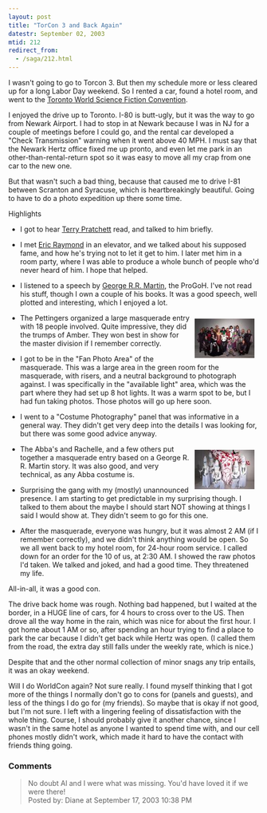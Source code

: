 ```yaml
---
layout: post
title: "TorCon 3 and Back Again"
datestr: September 02, 2003
mtid: 212
redirect_from:
  - /saga/212.html
---
```


I wasn't going to go to Torcon 3.  But then my schedule more or less cleared up for a long Labor Day weekend.  So I rented a car, found a hotel room, and went to the <a href="http://www.torcon3.com/" title="http://www.torcon3.com/">Toronto World Science Fiction Convention</a>.

I enjoyed the drive up to Toronto.  I-80 is butt-ugly, but it was the way to go from Newark Airport.  I had to stop in at Newark because I was in NJ for a couple of meetings before I could go, and the rental car developed a "Check Transmission" warning when it went above 40 MPH.  I must say that the Newark Hertz office fixed me up pronto, and even let me park in an other-than-rental-return spot so it was easy to move all my crap from one car to the new one.

But that wasn't such a bad thing, because that caused me to drive I-81 between Scranton and Syracuse, which is heartbreakingly beautiful.  Going to have to do a photo expedition up there some time.

Highlights

* I got to hear <a href="http://www.terrypratchettbooks.com/">Terry Pratchett</a> read, and talked to him briefly.

* I met <a href="http://catb.org/~esr/">Eric Raymond</a> in an elevator, and we talked about his supposed fame, and how he's trying not to let it get to him.  I later met him in a room party, where I was able to produce a whole bunch of people who'd never heard of him.  I hope that helped.

* I listened to a speech by <a href="http://www.georgerrmartin.com/">George R.R. Martin</a>, the ProGoH.  I've not read his stuff, though I own a couple of his books.  It was a good speech, well plotted and interesting, which I enjoyed a lot.

* <a href="/pics/trumps-full.jpg"><img alt="Trumps of Amber Torcon 3 Masquerade Entry Photo" src="/pics/trumps-full-thumb.jpg" vspace="10" hspace="10" align="right" /></a>The Pettingers organized a large masquerade entry with 18 people involved.  Quite impressive, they did the trumps of Amber.  They won best in show for the master division if I remember correctly.

* I got to be in the "Fan Photo Area" of the masquerade.  This was a large area in the green room for the masquerade, with risers, and a neutral background to photograph against.  I was specifically in the "available light" area, which was the part where they had set up 8 hot lights.  It was a warm spot to be, but I had fun taking photos.  Those photos will go up here soon.

* I went to a "Costume Photography" panel that was informative in a general way.  They didn't get very deep into the details I was looking for, but there was some good advice anyway.

* <a href="/pics/winter.jpg"><img alt="Winter Is Coming Torcon 3 Masquerade Entry Photo" src="/pics/winter-thumb.jpg" vspace="10" hspace="10" align="right" /></a>The Abba's and Rachelle, and a few others put together a masquerade entry based on a George R. R. Martin story.  It was also good, and very technical, as any Abba costume is.

* Surprising the gang with my (mostly) unannounced presence.  I am starting to get predictable in my surprising though.  I talked to them about the maybe I should start NOT showing at things I said I would show at.  They didn't seem to go for this one.

* After the masquerade, everyone was hungry, but it was almost 2 AM (if I remember correctly), and we didn't think anything would be open.  So we all went back to my hotel room, for 24-hour room service.  I called down for an order for the 10 of us, at 2:30 AM.  I showed the raw photos I'd taken.  We talked and joked, and had a good time.  They threatened my life.

All-in-all, it was a good con.

The drive back home was rough.  Nothing bad happened, but I waited at the border, in a HUGE line of cars, for 4 hours to cross over to the US.  Then drove all the way home in the rain, which was nice for about the first hour.  I got home about 1 AM or so, after spending an hour trying to find a place to park the car because I didn't get back while Hertz was open.  (I called them from the road, the extra day still falls under the weekly rate, which is nice.)

Despite that and the other normal collection of minor snags any trip entails, it was an okay weekend.

Will I do WorldCon again?  Not sure really.  I found myself thinking that I got more of the things I normally don't go to cons for (panels and guests), and less of the things I do go for (my friends).  So maybe that is okay if not good, but I'm not sure.  I left with a lingering feeling of dissatisfaction with the whole thing.  Course, I should probably give it another chance, since I wasn't in the same hotel as anyone I wanted to spend time with, and our cell phones mostly didn't work, which made it hard to have the contact with friends thing going.

### Comments

<blockquote>
No doubt Al and I were what was missing. You'd have loved it if we were there!
<div class="comment-meta">Posted by: Diane at September 17, 2003 10:38 PM</div> </blockquote>

